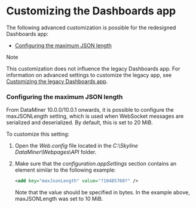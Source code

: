 # Customizing the Dashboards app

The following advanced customization is possible for the redesigned Dashboards app:

- [Configuring the maximum JSON length](#configuring-the-maximum-json-length)

> [!NOTE]
> This customization does not influence the legacy Dashboards app. For information on advanced settings to customize the legacy app, see [Customizing the legacy Dashboards app](../dashboards/Customizing_the_legacy_Dashboards_app.md).

### Configuring the maximum JSON length

From DataMiner 10.0.0/10.0.1 onwards, it is possible to configure the maxJSONLength setting, which is used when WebSocket messages are serialized and deserialized. By default, this is set to 20 MiB.

To customize this setting:

1. Open the *Web.config* file located in the *C:\\Skyline DataMiner\\Webpages\\API* folder.

2. Make sure that the *configuration.appSettings* section contains an element similar to the following example:

    ```xml
    <add key="maxJsonLength" value="?10485760?" />
    ```

    Note that the value should be specified in bytes. In the example above, maxJSONLength was set to 10 MiB.
